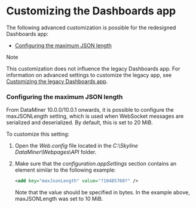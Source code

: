 # Customizing the Dashboards app

The following advanced customization is possible for the redesigned Dashboards app:

- [Configuring the maximum JSON length](#configuring-the-maximum-json-length)

> [!NOTE]
> This customization does not influence the legacy Dashboards app. For information on advanced settings to customize the legacy app, see [Customizing the legacy Dashboards app](../dashboards/Customizing_the_legacy_Dashboards_app.md).

### Configuring the maximum JSON length

From DataMiner 10.0.0/10.0.1 onwards, it is possible to configure the maxJSONLength setting, which is used when WebSocket messages are serialized and deserialized. By default, this is set to 20 MiB.

To customize this setting:

1. Open the *Web.config* file located in the *C:\\Skyline DataMiner\\Webpages\\API* folder.

2. Make sure that the *configuration.appSettings* section contains an element similar to the following example:

    ```xml
    <add key="maxJsonLength" value="?10485760?" />
    ```

    Note that the value should be specified in bytes. In the example above, maxJSONLength was set to 10 MiB.
